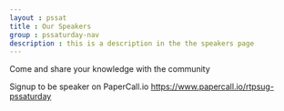 ```yaml
---
layout : pssat
title : Our Speakers
group : pssaturday-nav
description : this is a description in the the speakers page
---
```


Come and share your knowledge with the community

Signup to be speaker on PaperCall.io https://www.papercall.io/rtpsug-pssaturday
